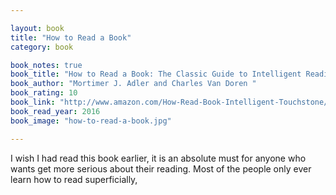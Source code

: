 ```yaml
---

layout: book
title: "How to Read a Book"
category: book

book_notes: true
book_title: "How to Read a Book: The Classic Guide to Intelligent Reading"
book_author: "Mortimer J. Adler and Charles Van Doren "
book_rating: 10
book_link: "http://www.amazon.com/How-Read-Book-Intelligent-Touchstone/dp/0671212095"
book_read_year: 2016
book_image: "how-to-read-a-book.jpg"

---
```


I wish I had read this book earlier, it is an absolute must for anyone who wants get more serious about their reading. Most of the people only ever learn how to read superficially,
